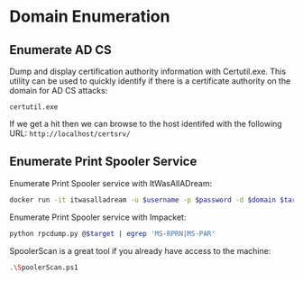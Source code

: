 # Domain Enumeration

## Enumerate AD CS

Dump and display certification authority information with Certutil.exe. This utility can be used to quickly identify if there is a certificate authority on the domain for AD CS attacks:

```
certutil.exe
```

If we get a hit then we can browse to the host identifed with the following URL: `http://localhost/certsrv/`

## Enumerate Print Spooler Service

Enumerate Print Spooler service with ItWasAllADream:

```bash
docker run -it itwasalladream -u $username -p $password -d $domain $target -v
```

Enumerate Print Spooler service with Impacket:

```bash
python rpcdump.py @$target | egrep 'MS-RPRN|MS-PAR'
```

SpoolerScan is a great tool if you already have access to the machine:

```bash
.\SpoolerScan.ps1
```
